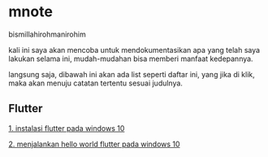 # mnote
bismillahirohmanirohim

kali ini saya akan mencoba untuk mendokumentasikan apa yang telah saya lakukan selama ini, mudah-mudahan bisa memberi manfaat kedepannya.

langsung saja, dibawah ini akan ada list seperti daftar ini, yang jika di klik, maka akan menuju catatan tertentu sesuai judulnya.

## Flutter

[1. instalasi flutter pada windows 10](../master/flutter/instalasi-flutter-windows10.md)

[2. menjalankan hello world flutter pada windows 10](../blob/master/LICENSE)